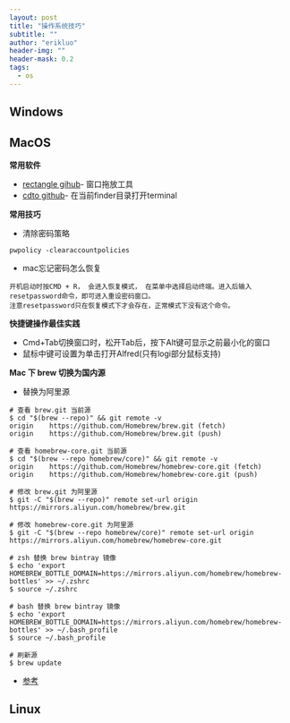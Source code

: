 ```yaml
---
layout: post
title: "操作系统技巧"
subtitle: ""
author: "erikluo"
header-img: ""
header-mask: 0.2
tags:
  - os
--- 
```



## Windows

## MacOS
**常用软件**
- [rectangle gihub](https://github.com/rxhanson/Rectangle)- 窗口拖放工具
- [cdto github](https://github.com/sw-uci/cdto)- 在当前finder目录打开terminal 

**常用技巧**
- 清除密码策略
```
pwpolicy -clearaccountpolicies 
```
- mac忘记密码怎么恢复
```
开机启动时按CMD + R， 会进入恢复模式， 在菜单中选择启动终端。进入后输入resetpassword命令，即可进入重设密码窗口。
注意resetpassword只在恢复模式下才会存在，正常模式下没有这个命令。
```

**快捷键操作最佳实践**
- Cmd+Tab切换窗口时，松开Tab后，按下Alt键可显示之前最小化的窗口
- 鼠标中键可设置为单击打开Alfred(只有logi部分鼠标支持) 

**Mac 下 brew 切换为国内源**<br>
- 替换为阿里源

```
# 查看 brew.git 当前源
$ cd "$(brew --repo)" && git remote -v
origin    https://github.com/Homebrew/brew.git (fetch)
origin    https://github.com/Homebrew/brew.git (push)

# 查看 homebrew-core.git 当前源
$ cd "$(brew --repo homebrew/core)" && git remote -v
origin    https://github.com/Homebrew/homebrew-core.git (fetch)
origin    https://github.com/Homebrew/homebrew-core.git (push)

# 修改 brew.git 为阿里源
$ git -C "$(brew --repo)" remote set-url origin https://mirrors.aliyun.com/homebrew/brew.git

# 修改 homebrew-core.git 为阿里源
$ git -C "$(brew --repo homebrew/core)" remote set-url origin https://mirrors.aliyun.com/homebrew/homebrew-core.git

# zsh 替换 brew bintray 镜像
$ echo 'export HOMEBREW_BOTTLE_DOMAIN=https://mirrors.aliyun.com/homebrew/homebrew-bottles' >> ~/.zshrc
$ source ~/.zshrc

# bash 替换 brew bintray 镜像
$ echo 'export HOMEBREW_BOTTLE_DOMAIN=https://mirrors.aliyun.com/homebrew/homebrew-bottles' >> ~/.bash_profile
$ source ~/.bash_profile

# 刷新源
$ brew update
```

- [参考](https://cloud.tencent.com/developer/article/1614039)

## Linux
